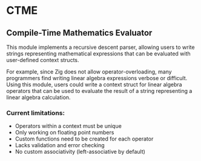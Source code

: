 # CTME
## Compile-Time Mathematics Evaluator

This module implements a recursive descent parser, allowing users to write strings representing mathematical expressions that can be evaluated with user-defined context structs.

For example, since Zig does not allow operator-overloading, many programmers find writing linear algebra expressions verbose or difficult. Using this module, users could write a context struct for linear algebra operators that can be used to evaluate the result of a string representing a linear algebra calculation.


### Current limitations:
- Operators within a context must be unique
- Only working on floating point numbers
- Custom functions need to be created for each operator
- Lacks validation and error checking
- No custom associativity (left-associative by default)
